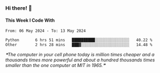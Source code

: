 ### Hi there! 👋

#### This Week I Code With
<!--START_SECTION:waka-->

```txt
From: 06 May 2024 - To: 13 May 2024

Python       6 hrs 51 mins   ██████████░░░░░░░░░░░░░░░   40.22 %
Other        2 hrs 28 mins   ███▓░░░░░░░░░░░░░░░░░░░░░   14.48 %
```

<!--END_SECTION:waka-->

<!--STARTS_HERE_QUOTE_README-->
<i>❝The computer in your cell phone today is million times cheaper and a thousands times more powerful and about a hundred thousands times smaller than the one computer at MIT in 1965.❞</i>
<!--ENDS_HERE_QUOTE_README-->
